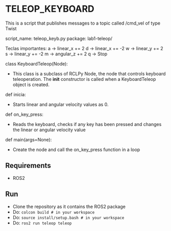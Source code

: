 # TELEOP_KEYBOARD

This is a script that publishes messages to a topic called /cmd_vel of type Twist

script_name: teleop_keyb.py
package: lab1-teleop/

Teclas importantes:
	a -> linear_x += 2
	d -> linear_x += -2
	w -> linear_y += 2
	s -> linear_y += -2
	m -> angular_z += 2
	q -> Stop
	
class KeyboardTeleop(Node):

- This class is a subclass of RCLPy Node, the node that controls keyboard teleoperation. The __init__ constructor is called when a KeyboardTeleop object is created.
	
def inicia:

- Starts linear and angular velocity values ​​as 0.
	
def on_key_press:

- Reads the keyboard, checks if any key has been pressed and changes the linear or angular velocity value
	
def main(args=None):

- Create the node and call the on_key_press function in a loop

## Requirements
- ROS2

## Run
- Clone the repository as it contains the ROS2 package
- Do: ```colcon build # in your workspace```
- Do: ```source install/setup.bash # in your workspace```
- Do: ```ros2 run teleop teleop```